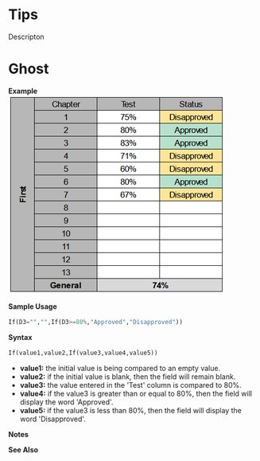 # Tips
Descripton

# Ghost
**Example**<br>
<img src="mainTable.png">

**Sample Usage**<br>
```python
If(D3="","",If(D3>=80%,"Approved","Disapproved"))
```

**Syntax**<br>
```python
If(value1,value2,If(value3,value4,value5))
```
* **value1:** the initial value is being compared to an empty value.<br>
* **value2:** if the initial value is blank, then the field will remain blank.<br>
* **value3:** the value entered in the 'Test' column is compared to 80%.<br>
* **value4:** if the value3 is greater than or equal to 80%, then the field will display the word 'Approved'.<br>
* **value5:** if the value3 is less than 80%, then the field will display the word 'Disapproved'.<br>

**Notes**<br>

**See Also**<br>
